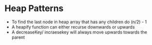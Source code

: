 # Heap Patterns

- To find the last node in heap array that has any children do (n/2) - 1
- A heapify function can either recurse downwards or upwards
- A decreaseKey/ incraesekey will always move upwards towards the parent
